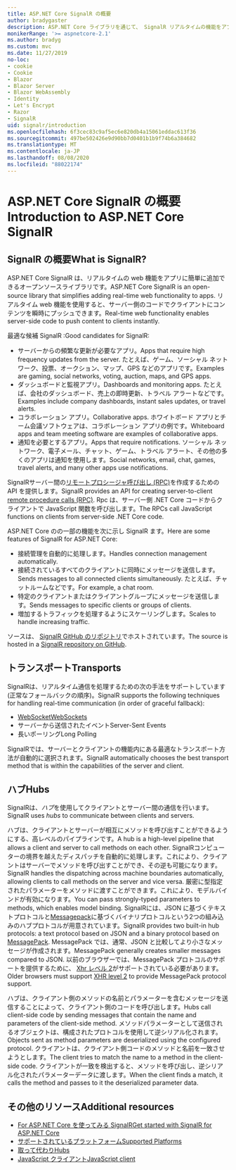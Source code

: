 ```yaml
---
title: ASP.NET Core SignalR の概要
author: bradygaster
description: ASP.NET Core ライブラリを通じて、 SignalR リアルタイムの機能をアプリに簡単に追加する方法について説明します。
monikerRange: '>= aspnetcore-2.1'
ms.author: bradyg
ms.custom: mvc
ms.date: 11/27/2019
no-loc:
- cookie
- Cookie
- Blazor
- Blazor Server
- Blazor WebAssembly
- Identity
- Let's Encrypt
- Razor
- SignalR
uid: signalr/introduction
ms.openlocfilehash: 6f3cec83c9af5ec6e820db4a15061eddac613f36
ms.sourcegitcommit: 497be502426e9d90bb7d0401b1b9f74b6a384682
ms.translationtype: MT
ms.contentlocale: ja-JP
ms.lasthandoff: 08/08/2020
ms.locfileid: "88022174"
---
```

# <a name="introduction-to-aspnet-core-no-locsignalr"></a><span data-ttu-id="254cc-103">ASP.NET Core SignalR の概要</span><span class="sxs-lookup"><span data-stu-id="254cc-103">Introduction to ASP.NET Core SignalR</span></span>

## <a name="what-is-no-locsignalr"></a><span data-ttu-id="254cc-104">SignalR の概要</span><span class="sxs-lookup"><span data-stu-id="254cc-104">What is SignalR?</span></span>

<span data-ttu-id="254cc-105">ASP.NET Core SignalR は、リアルタイムの web 機能をアプリに簡単に追加できるオープンソースライブラリです。</span><span class="sxs-lookup"><span data-stu-id="254cc-105">ASP.NET Core SignalR is an open-source library that simplifies adding real-time web functionality to apps.</span></span> <span data-ttu-id="254cc-106">リアルタイム web 機能を使用すると、サーバー側のコードでクライアントにコンテンツを瞬時にプッシュできます。</span><span class="sxs-lookup"><span data-stu-id="254cc-106">Real-time web functionality enables server-side code to push content to clients instantly.</span></span>

<span data-ttu-id="254cc-107">最適な候補 SignalR :</span><span class="sxs-lookup"><span data-stu-id="254cc-107">Good candidates for SignalR:</span></span>

* <span data-ttu-id="254cc-108">サーバーからの頻繁な更新が必要なアプリ。</span><span class="sxs-lookup"><span data-stu-id="254cc-108">Apps that require high frequency updates from the server.</span></span> <span data-ttu-id="254cc-109">たとえば、ゲーム、ソーシャル ネットワーク、投票、オークション、マップ、GPS などのアプリです。</span><span class="sxs-lookup"><span data-stu-id="254cc-109">Examples are gaming, social networks, voting, auction, maps, and GPS apps.</span></span>
* <span data-ttu-id="254cc-110">ダッシュボードと監視アプリ。</span><span class="sxs-lookup"><span data-stu-id="254cc-110">Dashboards and monitoring apps.</span></span> <span data-ttu-id="254cc-111">たとえば、会社のダッシュボード、売上の即時更新、トラベル アラートなどです。</span><span class="sxs-lookup"><span data-stu-id="254cc-111">Examples include company dashboards, instant sales updates, or travel alerts.</span></span>
* <span data-ttu-id="254cc-112">コラボレーション アプリ。</span><span class="sxs-lookup"><span data-stu-id="254cc-112">Collaborative apps.</span></span> <span data-ttu-id="254cc-113">ホワイトボード アプリとチーム会議ソフトウェアは、コラボレーション アプリの例です。</span><span class="sxs-lookup"><span data-stu-id="254cc-113">Whiteboard apps and team meeting software are examples of collaborative apps.</span></span>
* <span data-ttu-id="254cc-114">通知を必要とするアプリ。</span><span class="sxs-lookup"><span data-stu-id="254cc-114">Apps that require notifications.</span></span> <span data-ttu-id="254cc-115">ソーシャル ネットワーク、電子メール、チャット、ゲーム、トラベル アラート、その他の多くのアプリは通知を使用します。</span><span class="sxs-lookup"><span data-stu-id="254cc-115">Social networks, email, chat, games, travel alerts, and many other apps use notifications.</span></span>

<span data-ttu-id="254cc-116">SignalRサーバー間の[リモートプロシージャ呼び出し (RPC)](https://wikipedia.org/wiki/Remote_procedure_call)を作成するための API を提供します。</span><span class="sxs-lookup"><span data-stu-id="254cc-116">SignalR provides an API for creating server-to-client [remote procedure calls (RPC)](https://wikipedia.org/wiki/Remote_procedure_call).</span></span> <span data-ttu-id="254cc-117">Rpc は、サーバー側 .NET Core コードからクライアントで JavaScript 関数を呼び出します。</span><span class="sxs-lookup"><span data-stu-id="254cc-117">The RPCs call JavaScript functions on clients from server-side .NET Core code.</span></span>

<span data-ttu-id="254cc-118">ASP.NET Core のの一部の機能を次に示し SignalR ます。</span><span class="sxs-lookup"><span data-stu-id="254cc-118">Here are some features of SignalR for ASP.NET Core:</span></span>

* <span data-ttu-id="254cc-119">接続管理を自動的に処理します。</span><span class="sxs-lookup"><span data-stu-id="254cc-119">Handles connection management automatically.</span></span>
* <span data-ttu-id="254cc-120">接続されているすべてのクライアントに同時にメッセージを送信します。</span><span class="sxs-lookup"><span data-stu-id="254cc-120">Sends messages to all connected clients simultaneously.</span></span> <span data-ttu-id="254cc-121">たとえば、チャットルームなどです。</span><span class="sxs-lookup"><span data-stu-id="254cc-121">For example, a chat room.</span></span>
* <span data-ttu-id="254cc-122">特定のクライアントまたはクライアントグループにメッセージを送信します。</span><span class="sxs-lookup"><span data-stu-id="254cc-122">Sends messages to specific clients or groups of clients.</span></span>
* <span data-ttu-id="254cc-123">増加するトラフィックを処理するようにスケーリングします。</span><span class="sxs-lookup"><span data-stu-id="254cc-123">Scales to handle increasing traffic.</span></span>

<span data-ttu-id="254cc-124">ソースは、 [ SignalR GitHub のリポジトリ](https://github.com/dotnet/AspNetCore/tree/master/src/SignalR)でホストされています。</span><span class="sxs-lookup"><span data-stu-id="254cc-124">The source is hosted in a [SignalR repository on GitHub](https://github.com/dotnet/AspNetCore/tree/master/src/SignalR).</span></span>

## <a name="transports"></a><span data-ttu-id="254cc-125">トランスポート</span><span class="sxs-lookup"><span data-stu-id="254cc-125">Transports</span></span>

<span data-ttu-id="254cc-126">SignalRは、リアルタイム通信を処理するための次の手法をサポートしています (正常なフォールバックの順序)。</span><span class="sxs-lookup"><span data-stu-id="254cc-126">SignalR supports the following techniques for handling real-time communication (in order of graceful fallback):</span></span>

* [<span data-ttu-id="254cc-127">WebSocket</span><span class="sxs-lookup"><span data-stu-id="254cc-127">WebSockets</span></span>](https://tools.ietf.org/html/rfc7118)
* <span data-ttu-id="254cc-128">サーバーから送信されたイベント</span><span class="sxs-lookup"><span data-stu-id="254cc-128">Server-Sent Events</span></span>
* <span data-ttu-id="254cc-129">長いポーリング</span><span class="sxs-lookup"><span data-stu-id="254cc-129">Long Polling</span></span>

<span data-ttu-id="254cc-130">SignalRでは、サーバーとクライアントの機能内にある最適なトランスポート方法が自動的に選択されます。</span><span class="sxs-lookup"><span data-stu-id="254cc-130">SignalR automatically chooses the best transport method that is within the capabilities of the server and client.</span></span>

## <a name="hubs"></a><span data-ttu-id="254cc-131">ハブ</span><span class="sxs-lookup"><span data-stu-id="254cc-131">Hubs</span></span>

<span data-ttu-id="254cc-132">SignalRは、*ハブ*を使用してクライアントとサーバー間の通信を行います。</span><span class="sxs-lookup"><span data-stu-id="254cc-132">SignalR uses *hubs* to communicate between clients and servers.</span></span>

<span data-ttu-id="254cc-133">ハブは、クライアントとサーバーが相互にメソッドを呼び出すことができるようにする、高レベルのパイプラインです。</span><span class="sxs-lookup"><span data-stu-id="254cc-133">A hub is a high-level pipeline that allows a client and server to call methods on each other.</span></span> <span data-ttu-id="254cc-134">SignalRコンピューターの境界を越えたディスパッチを自動的に処理します。これにより、クライアントはサーバーでメソッドを呼び出すことができ、その逆も可能になります。</span><span class="sxs-lookup"><span data-stu-id="254cc-134">SignalR handles the dispatching across machine boundaries automatically, allowing clients to call methods on the server and vice versa.</span></span> <span data-ttu-id="254cc-135">厳密に型指定されたパラメーターをメソッドに渡すことができます。これにより、モデルバインドが有効になります。</span><span class="sxs-lookup"><span data-stu-id="254cc-135">You can pass strongly-typed parameters to methods, which enables model binding.</span></span> <span data-ttu-id="254cc-136">SignalRには、JSON に基づくテキストプロトコルと[Messagepack](https://msgpack.org/)に基づくバイナリプロトコルという2つの組み込みのハブプロトコルが用意されています。</span><span class="sxs-lookup"><span data-stu-id="254cc-136">SignalR provides two built-in hub protocols: a text protocol based on JSON and a binary protocol based on [MessagePack](https://msgpack.org/).</span></span>  <span data-ttu-id="254cc-137">MessagePack では、通常、JSON と比較してより小さなメッセージが作成されます。</span><span class="sxs-lookup"><span data-stu-id="254cc-137">MessagePack generally creates smaller messages compared to JSON.</span></span> <span data-ttu-id="254cc-138">以前のブラウザーでは、MessagePack プロトコルのサポートを提供するために、 [Xhr レベル 2](https://caniuse.com/#feat=xhr2)がサポートされている必要があります。</span><span class="sxs-lookup"><span data-stu-id="254cc-138">Older browsers must support [XHR level 2](https://caniuse.com/#feat=xhr2) to provide MessagePack protocol support.</span></span>

<span data-ttu-id="254cc-139">ハブは、クライアント側のメソッドの名前とパラメーターを含むメッセージを送信することによって、クライアント側のコードを呼び出します。</span><span class="sxs-lookup"><span data-stu-id="254cc-139">Hubs call client-side code by sending messages that contain the name and parameters of the client-side method.</span></span> <span data-ttu-id="254cc-140">メソッドパラメーターとして送信されるオブジェクトは、構成されたプロトコルを使用して逆シリアル化されます。</span><span class="sxs-lookup"><span data-stu-id="254cc-140">Objects sent as method parameters are deserialized using the configured protocol.</span></span> <span data-ttu-id="254cc-141">クライアントは、クライアント側コードのメソッドと名前を一致させようとします。</span><span class="sxs-lookup"><span data-stu-id="254cc-141">The client tries to match the name to a method in the client-side code.</span></span> <span data-ttu-id="254cc-142">クライアントが一致を検出すると、メソッドを呼び出し、逆シリアル化されたパラメーターデータに渡します。</span><span class="sxs-lookup"><span data-stu-id="254cc-142">When the client finds a match, it calls the method and passes to it the deserialized parameter data.</span></span>

## <a name="additional-resources"></a><span data-ttu-id="254cc-143">その他のリソース</span><span class="sxs-lookup"><span data-stu-id="254cc-143">Additional resources</span></span>

* [<span data-ttu-id="254cc-144">For ASP.NET Core を使ってみる SignalR</span><span class="sxs-lookup"><span data-stu-id="254cc-144">Get started with SignalR for ASP.NET Core</span></span>](xref:tutorials/signalr)
* [<span data-ttu-id="254cc-145">サポートされているプラットフォーム</span><span class="sxs-lookup"><span data-stu-id="254cc-145">Supported Platforms</span></span>](xref:signalr/supported-platforms)
* [<span data-ttu-id="254cc-146">取って代わり</span><span class="sxs-lookup"><span data-stu-id="254cc-146">Hubs</span></span>](xref:signalr/hubs)
* [<span data-ttu-id="254cc-147">JavaScript クライアント</span><span class="sxs-lookup"><span data-stu-id="254cc-147">JavaScript client</span></span>](xref:signalr/javascript-client)
